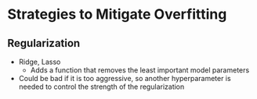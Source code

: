# Strategies to Mitigate Overfitting

## Regularization
- Ridge, Lasso
	- Adds a function that removes the least important model parameters
- Could be bad if it is too aggressive, so another hyperparameter is needed to control the strength of the regularization

## 